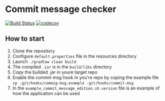 # Commit message checker

[![Build Status](https://travis-ci.org/jUnG3/commit-message-checker.svg?branch=master)](https://travis-ci.org/jUnG3/commit-message-checker) [![codecov](https://codecov.io/gh/jUnG3/commit-message-checker/branch/master/graph/badge.svg)](https://codecov.io/gh/jUnG3/commit-message-checker)

## How to start

1. Clone the repository
2. Configure `default.properties` file in the resources directory
3. Launch `./gradlew clean build`
4. The compiled `.jar` is in the `build/libs` directory
5. Copy the builded .jar in youre target repo
6. Enable the commit-msg hook in you're repo by coping the example file `cp .git/hooks/commig-msg.example .git/hooks/commit-msg`
7. In the `example_commit_message_edition.sh.version` file is an example of how the application can be used
